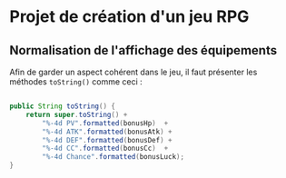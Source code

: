 # Projet de création d'un jeu RPG

## Normalisation de l'affichage des équipements

Afin de garder un aspect cohérent dans le jeu, il faut présenter les méthodes `toString()` comme ceci :

```java

public String toString() {
	return super.toString() +
		"%-4d PV".formatted(bonusHp)  +
		"%-4d ATK".formatted(bonusAtk) +
		"%-4d DEF".formatted(bonusDef) +
		"%-4d CC".formatted(bonusCc)  +
		"%-4d Chance".formatted(bonusLuck); 
}

```
